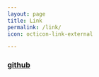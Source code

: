 ```yaml
---
layout: page
title: Link
permalink: /link/
icon: octicon-link-external

---
```


### [github](https://github.com/MuyerJ)